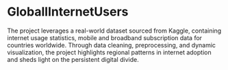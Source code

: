 # GloballInternetUsers
The project leverages a real-world dataset sourced from Kaggle, containing internet usage statistics, mobile and broadband subscription data for countries worldwide. Through data cleaning, preprocessing, and dynamic visualization, the project highlights regional patterns in internet adoption and sheds light on the persistent digital divide. 
